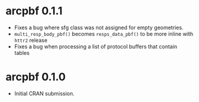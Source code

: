 # arcpbf 0.1.1

* Fixes a bug where sfg class was not assigned for empty geometries. 
* `multi_resp_body_pbf()` becomes `resps_data_pbf()` to be more inline with `httr2` release
* Fixes a bug when processing a list of protocol buffers that contain tables

# arcpbf 0.1.0

* Initial CRAN submission.
